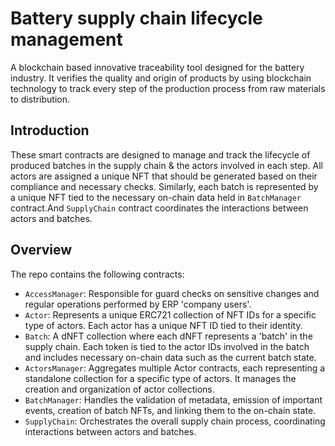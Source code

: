 # Battery supply chain lifecycle management

A blockchain based innovative traceability tool designed for the battery industry. It verifies the quality and origin of products by using blockchain technology to track every step of the production process from raw materials to distribution.

## Introduction
These smart contracts are designed to manage and track the lifecycle of produced batches in the supply chain & the actors involved in each step. All actors are assigned a unique NFT that should be generated based on their compliance and necessary checks. Similarly, each batch is represented by a unique NFT tied to the necessary on-chain data held in `BatchManager` contract.And `SupplyChain` contract coordinates the  interactions between actors and batches.


## Overview
The repo contains the following contracts:
- `AccessManager`: Responsible for guard checks on sensitive changes and regular operations performed by ERP 'company users'.
- `Actor`: Represents a unique ERC721 collection of NFT IDs for a specific type of actors. Each actor has a unique NFT ID tied to their identity.
- `Batch`: A dNFT collection where each dNFT represents a 'batch' in the supply chain. Each token is tied to the actor IDs involved in the batch and includes necessary on-chain data such as the current batch state.
- `ActorsManager`: Aggregates multiple Actor contracts, each representing a standalone collection for a specific type of actors. It manages the creation and organization of actor collections.
- `BatchManager`: Handles the validation of metadata, emission of important events, creation of batch NFTs, and linking them to the on-chain state.
- `SupplyChain`: Orchestrates the overall supply chain process, coordinating interactions between actors and batches.

